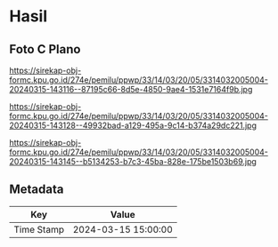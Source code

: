 # Hasil

## Foto C Plano

https://sirekap-obj-formc.kpu.go.id/274e/pemilu/ppwp/33/14/03/20/05/3314032005004-20240315-143116--87195c66-8d5e-4850-9ae4-1531e7164f9b.jpg

https://sirekap-obj-formc.kpu.go.id/274e/pemilu/ppwp/33/14/03/20/05/3314032005004-20240315-143128--49932bad-a129-495a-9c14-b374a29dc221.jpg

https://sirekap-obj-formc.kpu.go.id/274e/pemilu/ppwp/33/14/03/20/05/3314032005004-20240315-143145--b5134253-b7c3-45ba-828e-175be1503b69.jpg


## Metadata

| Key        | Value               |
| ---------- | ------------------- |
| Time Stamp | 2024-03-15 15:00:00 |



